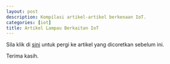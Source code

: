 ```yaml
---
layout: post
description: Kompilasi artikel-artikel berkenaan IoT.
categories: [iot]
title: Artikel Lampau Berkaitan IoT
---
```

Sila klik di [sini](https://megatazm.github.io/tags/) untuk pergi ke artikel yang dicoretkan sebelum ini.

Terima kasih.
